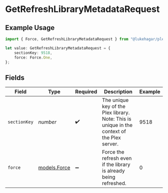 # GetRefreshLibraryMetadataRequest

## Example Usage

```typescript
import { Force, GetRefreshLibraryMetadataRequest } from "@lukehagar/plexjs";

let value: GetRefreshLibraryMetadataRequest = {
    sectionKey: 9518,
    force: Force.One,
};
```

## Fields

| Field                                                                                         | Type                                                                                          | Required                                                                                      | Description                                                                                   | Example                                                                                       |
| --------------------------------------------------------------------------------------------- | --------------------------------------------------------------------------------------------- | --------------------------------------------------------------------------------------------- | --------------------------------------------------------------------------------------------- | --------------------------------------------------------------------------------------------- |
| `sectionKey`                                                                                  | *number*                                                                                      | :heavy_check_mark:                                                                            | The unique key of the Plex library. <br/>Note: This is unique in the context of the Plex server.<br/> | 9518                                                                                          |
| `force`                                                                                       | [models.Force](../models/force.md)                                                            | :heavy_minus_sign:                                                                            | Force the refresh even if the library is already being refreshed.                             | 0                                                                                             |